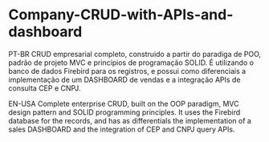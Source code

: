 # Company-CRUD-with-APIs-and-dashboard
PT-BR
CRUD empresarial completo, construido a partir do paradiga de POO, padrão de projeto MVC e princípios de programação SOLID. 
É utilizando o banco de dados Firebird para os registros, e possui como diferenciais a implementação de um DASHBOARD de vendas e a integração APIs de consulta CEP e CNPJ. 

EN-USA
Complete enterprise CRUD, built on the OOP paradigm, MVC design pattern and SOLID programming principles.
It uses the Firebird database for the records, and has as differentials the implementation of a sales DASHBOARD and the integration of CEP and CNPJ query APIs.
